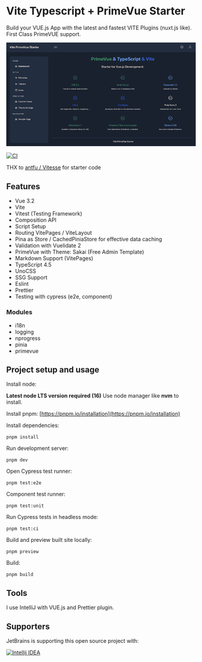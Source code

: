 # Vite Typescript + PrimeVue Starter

Build your VUE.js App with the latest and fastest VITE Plugins (nuxt.js like).
First Class PrimeVUE support.



![vite-prime-vue-starter](vite-prime-vue-starter.png)

[![CI](https://github.com/sfxcode/vite-primevue-starter/actions/workflows/main.yml/badge.svg)](https://github.com/sfxcode/vite-primevue-starter/actions/workflows/main.yml)

THX to [antfu / Vitesse](https://github.com/antfu/vitesse) for starter code

## Features
 
- Vue 3.2 
- Vite
- Vitest (Testing Framework)
- Composition API
- Script Setup
- Routing VitePages / ViteLayout
- Pina as Store / CachedPiniaStore for effective data caching
- Validation with Vuelidate 2
- PrimeVue with Theme: Sakai (Free Admin Template)
- Markdown Support (VitePages)
- TypeScript 4.5
- UnoCSS
- SSG Support
- Eslint
- Prettier
- Testing with cypress (e2e, component)

### Modules
- i18n
- logging
- nprogress
- pinia
- primevue

## Project setup and usage

Install node:

**Latest node LTS version required (16)**
Use node manager like **nvm** to install.

Install pnpm:
[https://pnpm.io/installation](https://pnpm.io/installation)

Install dependencies:

```
pnpm install
```

Run development server:

```
pnpm dev
```

Open Cypress test runner:

```
pnpm test:e2e
```

Component test runner:

```
pnpm test:unit
```

Run Cypress tests in headless mode:

```
pnpm test:ci
```

Build and preview built site locally:

```
pnpm preview
```

Build:

```
pnpm build
```

## Tools

I use IntelliJ with VUE.js and Prettier plugin.

## Supporters

JetBrains is supporting this open source project with:

[![Intellij IDEA](http://www.jetbrains.com/img/logos/logo_intellij_idea.png)](http://www.jetbrains.com/idea/)

